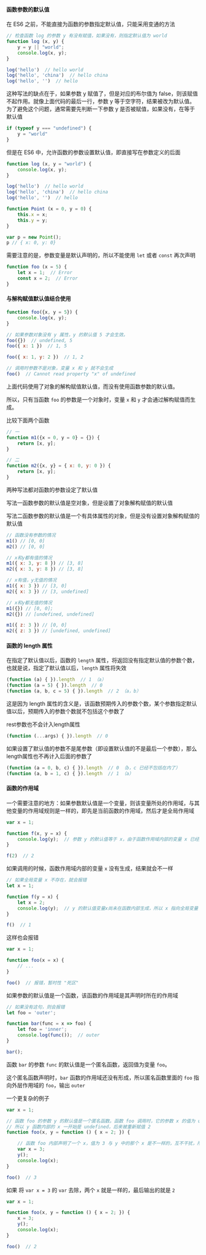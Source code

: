 #### 函数参数的默认值

在 ES6 之前，不能直接为函数的参数指定默认值，只能采用变通的方法

```js
// 检查函数 log 的参数 y 有没有赋值，如果没有，则指定默认值为 world
function log (x, y) {
    y = y || "world";
    console.log(x, y);
}

log('hello')  // hello world
log('hello', 'china')  // hello china
log('hello', '')  // hello
```

这种写法的缺点在于，如果参数 y 赋值了，但是对应的布尔值为 false，则该赋值不起作用。就像上面代码的最后一行，参数 y 等于空字符，结果被改为默认值。为了避免这个问题，通常需要先判断一下参数 y 是否被赋值，如果没有，在等于默认值

```js
if (typeof y === "undefined") {
    y = "world"
}
```

但是在 ES6 中，允许函数的参数设置默认值，即直接写在参数定义的后面

```js
function log (x, y = "world") {
    console.log(x, y);
}

log('hello')  // hello world
log('hello', 'china')  // hello china
log('hello', '')  // hello
```

```js
function Point (x = 0, y = 0) {
    this.x = x;
    this.y = y;
}

var p = new Point();
p // { x: 0, y: 0}
```

需要注意的是，参数变量是默认声明的，所以不能使用 ```let``` 或者 ```const``` 再次声明

```js
function foo (x = 5) {
    let x = 1;  // Error
    const x = 2;  // Error
}
```




#### 与解构赋值默认值结合使用

```js
function foo({x, y = 5}) {
    console.log(x, y);
}

// 如果参数对象没有 y 属性，y 的默认值 5 才会生效。
foo({})  // undefined, 5
foo({ x: 1 })  // 1, 5

foo({ x: 1, y: 2 })  // 1, 2

// 调用时参数不是对象，变量 x 和 y 就不会生成
foo()  // Cannot read property "x" of undefined
```

上面代码使用了对象的解构赋值默认值，而没有使用函数参数的默认值。

所以，只有当函数 ```foo``` 的参数是一个对象时，变量 ```x``` 和 ```y``` 才会通过解构赋值而生成。

比较下面两个函数

```js
// 一
function m1({x = 0, y = 0} = {}) {
    return [x, y];
}

// 二
function m2({x, y} = { x: 0, y: 0 }) {
    return [x, y];
}
```

两种写法都对函数的参数设定了默认值

写法一函数参数的默认值是空对象，但是设置了对象解构赋值的默认值

写法二函数参数的默认值是一个有具体属性的对象，但是没有设置对象解构赋值的默认值

```js
// 函数没有参数的情况
m1() // [0, 0]
m2() // [0, 0]

// x和y都有值的情况
m1({ x: 3, y: 8 }) // [3, 8]
m2({ x: 3, y: 8 }) // [3, 8]

// x有值，y无值的情况
m1({ x: 3 }) // [3, 0]
m2({ x: 3 }) // [3, undefined]

// x和y都无值的情况
m1({}) // [0, 0];
m2({}) // [undefined, undefined]

m1({ z: 3 }) // [0, 0]
m2({ z: 3 }) // [undefined, undefined]
```



#### 函数的 length 属性

在指定了默认值以后，函数的 ```length``` 属性，将返回没有指定默认值的参数个数，也就是说，指定了默认值以后，```length``` 属性将失效

```js
(function (a) { }).length  // 1 （a）
(function (a = 5) { }).length  // 0 
(function (a, b, c = 5) { }).length  // 2 （a，b）
``` 

这是因为 length 属性的含义是，该函数预期传入的参数个数，某个参数指定默认值以后，预期传入的参数个数就不包括这个参数了

rest参数也不会计入length属性

```js
(function (...args) { }).length  // 0
```

如果设置了默认值的参数不是尾参数（即设置默认值的不是最后一个参数），那么length属性也不再计入后面的参数了

```js
(function (a = 0, b, c) { }).length  // 0 （b，c 已经不包括在内了）
(function (a, b = 1, c) { }).length  // 1 （a）
```



#### 函数的作用域

一个需要注意的地方：如果参数默认值是一个变量，则该变量所处的作用域，与其他变量的作用域规则是一样的，即先是当前函数的作用域，然后才是全局作用域

```js
var x = 1;

function f(x, y = x) {
    console.log(y);  // 参数 y 的默认值等于 x，由于函数作用域内部的变量 x 已经生成，所以 y 等于参数 x，而不是全局变量 x
}

f(2)  // 2
```

如果调用的时候，函数作用域内部的变量 ```x``` 没有生成，结果就会不一样

```js
// 如果全局变量 x 不存在，就会报错
let x = 1;

function f(y = x) {
    let x = 2;
    console.log(y);  // y 的默认值变量x尚未在函数内部生成，所以 x 指向全局变量
}

f()  // 1
```

这样也会报错

```js
var x = 1;

function foo(x = x) {
    // ...
}

foo()  // 报错，暂时性 "死区"
```

如果参数的默认值是一个函数，该函数的作用域是其声明时所在的作用域

```js
// 如果没有这句，则会报错
let foo = 'outer';

function bar(func = x => foo) {
    let foo = 'inner';
    console.log(func());  // outer
}

bar();
```

函数 ```bar``` 的参数 ```func``` 的默认值是一个匿名函数，返回值为变量 ```foo```。

这个匿名函数声明时，```bar``` 函数的作用域还没有形成，所以匿名函数里面的 ```foo``` 指向外层作用域的 ```foo```，输出 ```outer```

一个更复杂的例子

```js
var x = 1;

// 函数 foo 的参数 y 的默认值是一个匿名函数。函数 foo 调用时，它的参数 x 的值为 undefined
// 所以 y 函数内部的 x 一开始是 undefined，后来被重新赋值 2
function foo(x, y = function () { x = 2; }) {

    // 函数 foo 内部声明了一个 x，值为 3 与 y 中的那个 x 是不一样的，互不干扰，所以最后输出 3
    var x = 3;
    y();
    console.log(x);
}

foo()  // 3
```

如果 将 ```var x = 3``` 的 ```var``` 去除，两个 ```x``` 就是一样的，最后输出的就是 ```2```

```js
var x = 1;

function foo(x, y = function () { x = 2; }) {
    x = 3;
    y();
    console.log(x);
}

foo()  // 2
```



